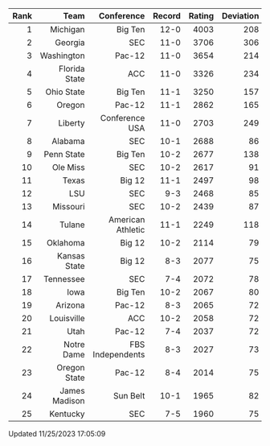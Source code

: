 | Rank  | Team                 | Conference           | Record   | Rating | Deviation |
| ---:  | ---:                 | ---:                 | ---:     | ---:   | ---:      |
| 1     | Michigan             | Big Ten              | 12-0     | 4003   | 208       |
| 2     | Georgia              | SEC                  | 11-0     | 3706   | 306       |
| 3     | Washington           | Pac-12               | 11-0     | 3654   | 214       |
| 4     | Florida State        | ACC                  | 11-0     | 3326   | 234       |
| 5     | Ohio State           | Big Ten              | 11-1     | 3250   | 157       |
| 6     | Oregon               | Pac-12               | 11-1     | 2862   | 165       |
| 7     | Liberty              | Conference USA       | 11-0     | 2703   | 249       |
| 8     | Alabama              | SEC                  | 10-1     | 2688   | 86        |
| 9     | Penn State           | Big Ten              | 10-2     | 2677   | 138       |
| 10    | Ole Miss             | SEC                  | 10-2     | 2617   | 91        |
| 11    | Texas                | Big 12               | 11-1     | 2497   | 98        |
| 12    | LSU                  | SEC                  | 9-3      | 2468   | 85        |
| 13    | Missouri             | SEC                  | 10-2     | 2439   | 87        |
| 14    | Tulane               | American Athletic    | 11-1     | 2249   | 118       |
| 15    | Oklahoma             | Big 12               | 10-2     | 2114   | 79        |
| 16    | Kansas State         | Big 12               | 8-3      | 2077   | 75        |
| 17    | Tennessee            | SEC                  | 7-4      | 2072   | 78        |
| 18    | Iowa                 | Big Ten              | 10-2     | 2067   | 80        |
| 19    | Arizona              | Pac-12               | 8-3      | 2065   | 72        |
| 20    | Louisville           | ACC                  | 10-2     | 2058   | 72        |
| 21    | Utah                 | Pac-12               | 7-4      | 2037   | 72        |
| 22    | Notre Dame           | FBS Independents     | 8-3      | 2027   | 73        |
| 23    | Oregon State         | Pac-12               | 8-4      | 2014   | 75        |
| 24    | James Madison        | Sun Belt             | 10-1     | 1965   | 82        |
| 25    | Kentucky             | SEC                  | 7-5      | 1960   | 75        |

Updated 11/25/2023 17:05:09
